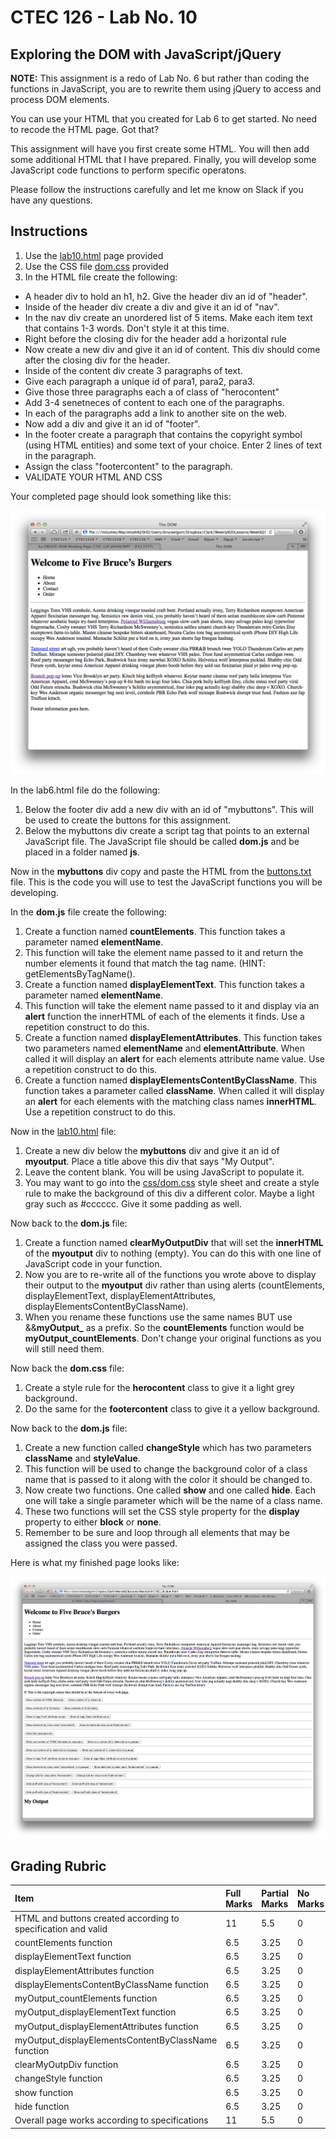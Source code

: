 # CTEC 126 - Lab No. 10

## Exploring the DOM with JavaScript/jQuery

**NOTE:** This assignment is a redo of Lab No. 6 but rather than coding the functions in JavaScript, you are to rewrite them using jQuery to access and process DOM elements.

You can use your HTML that you created for Lab 6 to get started. No need to recode the HTML page. Got that?

This assignment will have you first create some HTML. You will then add some additional HTML that I have prepared. Finally, you will develop some JavaScript code functions to perform specific operatons.

Please follow the instructions carefully and let me know on Slack if you have any questions.

## Instructions

1. Use the [lab10.html](lab10.html) page provided
2. Use the CSS file [dom.css](css/dom.css) provided
3. In the HTML file create the following:
  - A header div to hold an h1, h2. Give the header div an id of "header".
  - Inside of the header div create a div and give it an id of "nav".
  - In the nav div create an unordered list of 5 items. Make each item text that contains 1-3 words. Don't style it at this time.
  - Right before the closing div for the header add a horizontal rule
  - Now create a new div and give it an id of content. This div should come after the closing div for the header.
  - Inside of the content div create 3 paragraphs of text.
  - Give each paragraph a unique id of para1, para2, para3.
  - Give those three paragraphs each a of class of "herocontent"
  - Add 3-4 senetneces of content to each one of the paragraphs.
  - In each of the paragraphs add a link to another site on the web.
  - Now add a div and give it an id of "footer".
  - In the footer create a paragraph that contains the copyright symbol (using HTML entities) and some text of your choice. Enter 2 lines of text in the paragraph.
  - Assign the class "footercontent" to the paragraph.
  - VALIDATE YOUR HTML AND CSS

Your completed page should look something like this:

![Your page should look like this](misc/lab10.png)

In the lab6.html file do the following:

1. Below the footer div add a new div with an id of "mybuttons". This will be used to create the buttons for this assignment.
2. Below the mybuttons div create a script tag that points to an external JavaScript file. The JavaScript file should be called **dom.js** and be placed in a folder named **js**.

Now in the **mybuttons** div copy and paste the HTML from the [buttons.txt](misc/buttons.txt) file. This is the code you will use to test the JavaScript functions you will be developing.

In the **dom.js** file create the following:

1. Create a function named **countElements**. This function takes a parameter named **elementName**.
2. This function will take the element name passed to it and return the number elements it found that match the tag name. (HINT: getElementsByTagName().
3. Create a function named **displayElementText**. This function takes a parameter named **elementName**.
4. This function will take the element name passed to it and display via an **alert** function the innerHTML of each of the elements it finds. Use a repetition construct to do this.
5. Create a function named **displayElementAttributes**. This function takes two parameters named **elementName** and **elementAttribute**. When called it will display an **alert** for each elements attribute name value. Use a repetition construct to do this.
6. Create a function named **displayElementsContentByClassName**. This function takes a parameter called **className**. When called it will display an **alert** for each elements with the matching class names **innerHTML**. Use a repetition construct to do this.

Now in the [lab10.html](lab10.html) file:

1. Create a new div below the **mybuttons** div and give it an id of **myoutput**. Place a title above this div that says "My Output".
2. Leave the content blank. You will be using JavaScript to populate it.
3. You may want to go into the [css/dom.css](css/dom.css) style sheet and create a style rule to make the background of this div a different color. Maybe a light gray such as #cccccc. Give it some padding as well.

Now back to the **dom.js** file:

1. Create a function named **clearMyOutputDiv** that will set the **innerHTML** of the **myoutput** div to nothing (empty). You can do this with one line of JavaScript code in your function.
2. Now you are to re-write all of the functions you wrote above to display their output to the **myoutput** div rather than using alerts (countElements, displayElementText, displayElementAttributes, displayElementsContentByClassName).
3. When you rename these functions use the same names BUT use &&**myOutput_** as a prefix. So the **countElements** function would be **myOutput_countElements**. Don't change your original functions as you will still need them.

Now back the **dom.css** file:

1. Create a style rule for the **herocontent** class to give it a light grey background.
2. Do the same for the **footercontent** class to give it a yellow background.

Now back to the **dom.js** file:

1. Create a new function called **changeStyle** which has two parameters **className** and **styleValue**.
2. This function will be used to change the background color of a class name that is passed to it along with the color it should be changed to.
3. Now create two functions. One called **show** and one called **hide**. Each one will take a single parameter which will be the name of a class name.
4. These two functions will set the CSS style property for the **display** property to either **block** or **none**.
5. Remember to be sure and loop through all elements that may be assigned the class you were passed.

Here is what my finished page looks like:

![lab10-finished.png](misc/lab10-finished.png)

## Grading Rubric

| Item | Full Marks | Partial Marks | No Marks  |
|:--|:--|:--|:--|
| HTML and buttons created according to specification and valid | 11 | 5.5 | 0 |
| countElements function | 6.5 | 3.25 | 0 |
| displayElementText function | 6.5 | 3.25 | 0 |
| displayElementAttributes function | 6.5 | 3.25 | 0 |
| displayElementsContentByClassName function | 6.5 | 3.25 | 0 |
| myOutput_countElements function | 6.5 | 3.25 | 0 |
| myOutput_displayElementText function | 6.5 | 3.25 | 0 |
| myOutput_displayElementAttributes function | 6.5 | 3.25 | 0 |
| myOutput_displayElementsContentByClassName function | 6.5 | 3.25 | 0 |
| clearMyOutpDiv function | 6.5 | 3.25 | 0 |
| changeStyle function | 6.5 | 3.25 | 0 |
| show function | 6.5 | 3.25 | 0 |
| hide function | 6.5 | 3.25 | 0 |
| Overall page works according to specifications | 11 | 5.5 | 0 |
